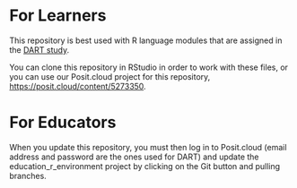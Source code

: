 # For Learners

This repository is best used with R language modules that are assigned in the [DART study](https://arcus.github.io/education_modules).

You can clone this repository in RStudio in order to work with these files, or you can use our Posit.cloud project for this repository, https://posit.cloud/content/5273350.

# For Educators

When you update this repository, you must then log in to Posit.cloud (email address and password are the ones used for DART) and update the education_r_environment project by clicking on the Git button and pulling branches.